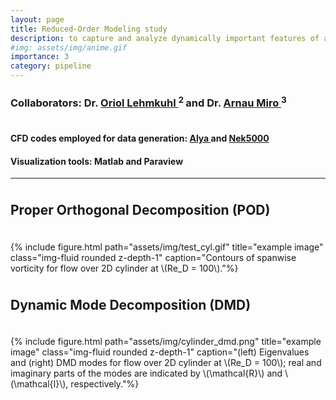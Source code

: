```yaml
---
layout: page
title: Reduced-Order Modeling study
description: to capture and analyze dynamically important features of airfoil flows
#img: assets/img/anime.gif
importance: 3
category: pipeline
---
```


<style>
  .top-one {
     margin-top: 1cm;
  }
</style>


<h3> Collaborators: Dr. <a href="https://www.bsc.es/research-development/research-areas/engineering-simulations/alya-high-performance-computational"> Oriol Lehmkuhl </a> <sup> 2 </sup> and
Dr. <a href="https://www.bsc.es/miro-jane-arnau"> Arnau Miro </a> <sup> 3 </sup> </h3>

<p class="top-one"> </p>

<h4 class="content"><span> CFD codes employed for data generation: </span> <a href="https://www.bsc.es/research-development/research-areas/engineering-simulations/alya-high-performance-computational"> Alya </a> and <a href="https://nek5000.mcs.anl.gov/"> Nek5000 </a> </h4>
<h4 class="content"><span> Visualization tools: </span>  Matlab and Paraview </h4>

<!-- <p class="top-one"> <sup> 1 </sup> Professor, Mechanical Engineering, Queen's University, Kingston, Canada <br>
<sup> 2 </sup> Group Leader, Large-scale turbulence simulation, Barcelona Supercomputing Center (BSC), Spain <br>
<sup> 3 </sup> Postdoctoral researcher, Large-scale turbulence simulation, Barcelona Supercomputing Center (BSC), Spain
</p> -->

<hr>

<p class="top-one"> </p>

<h2 class="content"><span> Proper Orthogonal Decomposition (POD) </span> </h2>

<p class="top-one"> </p>

<div class="row justify-content-center">
    <div class="col-sm mt-3 mt-md-0">
        {% include figure.html path="assets/img/test_cyl.gif" title="example image" class="img-fluid rounded z-depth-1" caption="Contours of spanwise vorticity for flow over 2D cylinder at \(Re_D = 100\)."%}
    </div>
</div>

<p class="top-one"> </p>

<h2 class="content"><span> Dynamic Mode Decomposition (DMD) </span> </h2>

<p class="top-one"> </p>


<div class="row justify-content-center">
    <div class="col-sm mt-3 mt-md-0">
        {% include figure.html path="assets/img/cylinder_dmd.png" title="example image" class="img-fluid rounded z-depth-1" caption="(left) Eigenvalues and (right) DMD modes for flow over 2D cylinder at \(Re_D = 100\); real and imaginary parts of the modes are indicated by \(\mathcal{R}\) and \(\mathcal{I}\), respectively."%}
    </div>
</div>




<!-- The code is simple.
Just wrap your images with `<div class="col-sm">` and place them inside `<div class="row">` (read more about the <a href="https://getbootstrap.com/docs/4.4/layout/grid/">Bootstrap Grid</a> system).
To make images responsive, add `img-fluid` class to each; for rounded corners and shadows use `rounded` and `z-depth-1` classes.
Here's the code for the last row of images above:

{% raw %}
```html
<div class="row justify-content-sm-center">
    <div class="col-sm-8 mt-3 mt-md-0">
        {% include figure.html path="assets/img/6.jpg" title="example image" class="img-fluid rounded z-depth-1" %}
    </div>
    <div class="col-sm-4 mt-3 mt-md-0">
        {% include figure.html path="assets/img/11.jpg" title="example image" class="img-fluid rounded z-depth-1" %}
    </div>
</div>
```
{% endraw %} -->
